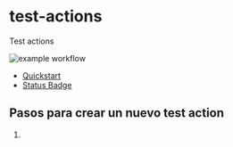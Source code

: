 # test-actions

Test actions

![example workflow](https://github.com/elingan/test-actions/actions/workflows/github-actions-demo/badge.svg)

- [Quickstart](https://docs.github.com/en/actions/quickstart)
- [Status Badge](https://docs.github.com/en/actions/managing-workflow-runs/adding-a-workflow-status-badge)

## Pasos para crear un nuevo test action

1. 
